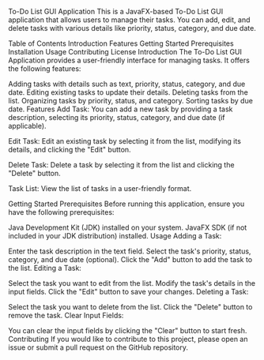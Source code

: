 To-Do List GUI Application
This is a JavaFX-based To-Do List GUI application that allows users to manage their tasks. You can add, edit, and delete tasks with various details like priority, status, category, and due date.

Table of Contents
Introduction
Features
Getting Started
Prerequisites
Installation
Usage
Contributing
License
Introduction
The To-Do List GUI Application provides a user-friendly interface for managing tasks. It offers the following features:

Adding tasks with details such as text, priority, status, category, and due date.
Editing existing tasks to update their details.
Deleting tasks from the list.
Organizing tasks by priority, status, and category.
Sorting tasks by due date.
Features
Add Task: You can add a new task by providing a task description, selecting its priority, status, category, and due date (if applicable).

Edit Task: Edit an existing task by selecting it from the list, modifying its details, and clicking the "Edit" button.

Delete Task: Delete a task by selecting it from the list and clicking the "Delete" button.

Task List: View the list of tasks in a user-friendly format.

Getting Started
Prerequisites
Before running this application, ensure you have the following prerequisites:

Java Development Kit (JDK) installed on your system.
JavaFX SDK (if not included in your JDK distribution) installed.
Usage
Adding a Task:

Enter the task description in the text field.
Select the task's priority, status, category, and due date (optional).
Click the "Add" button to add the task to the list.
Editing a Task:

Select the task you want to edit from the list.
Modify the task's details in the input fields.
Click the "Edit" button to save your changes.
Deleting a Task:

Select the task you want to delete from the list.
Click the "Delete" button to remove the task.
Clear Input Fields:

You can clear the input fields by clicking the "Clear" button to start fresh.
Contributing
If you would like to contribute to this project, please open an issue or submit a pull request on the GitHub repository.
